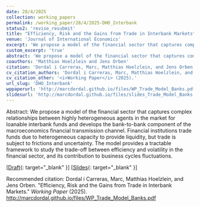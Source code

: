 ```yaml
---
date: 28/4/2025
collection: working_papers
permalink: /working_paper/28/4/2025-DHO_Interbank
status2: 'revise_resubmit'
title: "Efficiency, Risk and the Gains from Trade in Interbank Markets"
venue: 'Journal of International Economics'
excerpt: 'We propose a model of the financial sector that captures complex relationships between highly heterogeneous agents in the market for loanable interbank funds and develops the bank-to-bank component of the macroeconomics financial transmission channel. Financial institutions trade funds due to heterogeneous capacity to provide liquidity, but trade is subject to frictions and uncertainty. The model provides a tractable framework to study the trade-off between efficiency and volatility in the financial sector, and its contribution to business cycles fluctuations.'
custom_excerpt: 'true'
abstract: 'We propose a model of the financial sector that captures complex relationships between highly heterogeneous agents in the market for loanable interbank funds and develops the bank-to-bank component of the macroeconomics financial transmission channel. Financial institutions trade funds due to heterogeneous capacity to provide liquidity, but trade is subject to frictions and uncertainty. The model provides a tractable framework to study the trade-off between efficiency and volatility in the financial sector, and its contribution to business cycles fluctuations.'
coauthors: 'Matthias Hoelzlein and Jens Orben'
citation: 'Dordal i Carreras, Marc, Matthias Hoelzlein, and Jens Orben. &quot;Efficiency, Risk and the Gains from Trade in Interbank Markets.&quot;  <i>Working Paper</i> (2025).'
cv_citation_authors: 'Dordal i Carreras, Marc, Matthias Hoelzlein, and Jens Orben.'
cv_citation_other: '<i>Working Paper</i> (2025).'
url_slug: 'DHO_Interbank'
wppaperurl: 'http://marcdordal.github.io/files/WP_Trade_Model_Banks.pdf'
slidesurl: 'http://marcdordal.github.io/files/slides_Trade_Model_Banks.pdf'
---
```

Abstract: We propose a model of the financial sector that captures complex relationships between highly heterogeneous agents in the market for loanable interbank funds and develops the bank-to-bank component of the macroeconomics financial transmission channel. Financial institutions trade funds due to heterogeneous capacity to provide liquidity, but trade is subject to frictions and uncertainty. The model provides a tractable framework to study the trade-off between efficiency and volatility in the financial sector, and its contribution to business cycles fluctuations.

[[Draft](http://marcdordal.github.io/files/WP_Trade_Model_Banks.pdf){: target="_blank" }] [[Slides](http://marcdordal.github.io/files/slides_Trade_Model_Banks.pdf){: target="_blank" }] 

Recommended citation: Dordal i Carreras, Marc, Matthias Hoelzlein, and Jens Orben. "Efficiency, Risk and the Gains from Trade in Interbank Markets."  <i>Working Paper</i> (2025). http://marcdordal.github.io/files/WP_Trade_Model_Banks.pdf